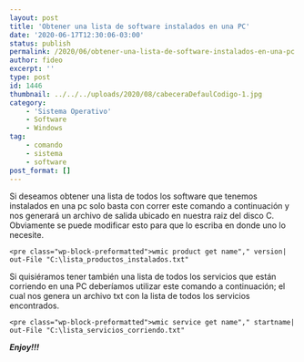 ```yaml
---
layout: post
title: 'Obtener una lista de software instalados en una PC'
date: '2020-06-17T12:30:06-03:00'
status: publish
permalink: /2020/06/obtener-una-lista-de-software-instalados-en-una-pc.html
author: fideo
excerpt: ''
type: post
id: 1446
thumbnail: ../../../uploads/2020/08/cabeceraDefaulCodigo-1.jpg
category:
    - 'Sistema Operativo'
    - Software
    - Windows
tag:
    - comando
    - sistema
    - software
post_format: []
---
```

Si deseamos obtener una lista de todos los software que tenemos instalados en una pc solo basta con correr este comando a continuación y nos generará un archivo de salida ubicado en nuestra raiz del disco C. Obviamente se puede modificar esto para que lo escriba en donde uno lo necesite.

```
<pre class="wp-block-preformatted">wmic product get name"," version| out-File "C:\lista_productos_instalados.txt"
```

Si quisiéramos tener también una lista de todos los servicios que están corriendo en una PC deberíamos utilizar este comando a continuación; el cual nos genera un archivo txt con la lista de todos los servicios encontrados.

```
<pre class="wp-block-preformatted">wmic service get name"," startname| out-File "C:\lista_servicios_corriendo.txt"
```

***Enjoy!!!***

